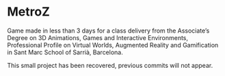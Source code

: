 # MetroZ
Game made in less than 3 days for a class delivery from the Associate’s Degree on 3D Animations, Games and Interactive Environments, Professional Profile on Virtual Worlds, Augmented Reality and Gamification in Sant Marc School of Sarrià, Barcelona. 

This small project has been recovered, previous commits will not appear.

